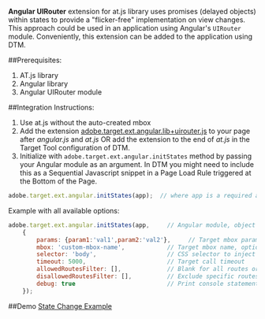 **Angular UIRouter** extension for at.js library uses promises (delayed objects) within states to provide a "flicker-free" implementation on view changes.  This approach could be used in an application using Angular's `UIRouter` module.  Conveniently, this extension can be added to the application using DTM.

##Prerequisites: 
  1. AT.js library
  1. Angular library 
  1. Angular UIRouter module 

##Integration Instructions:
  1. Use at.js without the auto-created mbox
  1. Add the extension [adobe.target.ext.angular.lib+uirouter.js](https://github.com/Adobe-Marketing-Cloud/target-spa-extensions/blob/master/src/angular/adobe.target.ext.angular.lib%2Buirouter.js) to your page after _angular.js_ and _at.js_ OR add the extension to the end of _at.js_ in the Target Tool configuration of DTM.  
  1. Initialize with `adobe.target.ext.angular.initStates` method by passing your Angular module as an argument. In DTM you might need to include this as a Sequential Javascript snippet in a Page Load Rule triggered at the Bottom of the Page. 

``` javascript
adobe.target.ext.angular.initStates(app);  // where app is a required argument, reference to an Angular module, can be object or string name
```

Example with all available options:
``` javascript
adobe.target.ext.angular.initStates(app,     // Angular module, object reference or string, required 
    {
        params: {param1:'val1',param2:'val2'},     // Target mbox parameters, optional
        mbox: 'custom-mbox-name',            // Target mbox name, optional
        selector: 'body',                    // CSS selector to inject Target content to, optional
        timeout: 5000,                       // Target call timeout
        allowedRoutesFilter: [],             // Blank for all routes or restrict to specific routes: ['/','/about','/item/:id']
        disallowedRoutesFilter: [],          // Exclude specific routes: ['/login','/privacy']
        debug: true                          // Print console statements
    });
```  

##Demo 
[State Change Example](http://adobe-marketing-cloud.github.io/target-sdk-libraries/demos/examples/angular/state_change_demo.html)